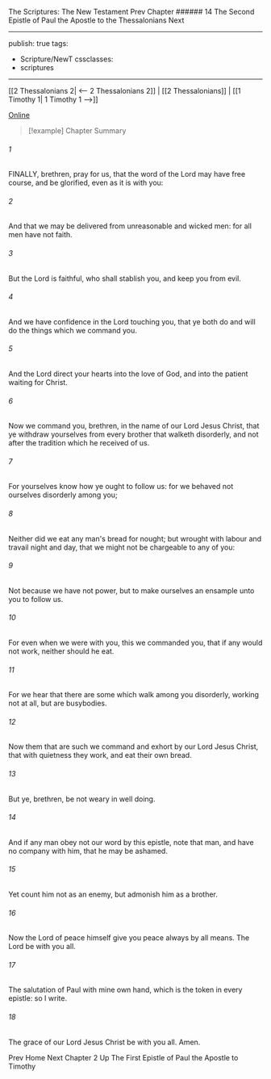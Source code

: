 The Scriptures: The New Testament
Prev
Chapter ###### 14
The Second Epistle of Paul the Apostle to the Thessalonians
Next

---
publish: true
tags:
  - Scripture/NewT
cssclasses:
  - scriptures
---
[[2 Thessalonians 2| <-- 2 Thessalonians 2]] | [[2 Thessalonians]] | [[1 Timothy 1| 1 Timothy 1 -->]]

[Online](https://churchofjesuschrist.org/study/scriptures/nt/2-thes/3?lang=eng)

>[!example] Chapter Summary
>
###### 1
FINALLY, brethren, pray for us, that the word of the Lord may have free course, and be glorified, even as it is with you:
###### 2
And that we may be delivered from unreasonable and wicked men: for all men have not faith.
###### 3
But the Lord is faithful, who shall stablish you, and keep you from evil.
###### 4
And we have confidence in the Lord touching you, that ye both do and will do the things which we command you.
###### 5
And the Lord direct your hearts into the love of God, and into the patient waiting for Christ.
###### 6
Now we command you, brethren, in the name of our Lord Jesus Christ, that ye withdraw yourselves from every brother that walketh disorderly, and not after the tradition which he received of us.
###### 7
For yourselves know how ye ought to follow us: for we behaved not ourselves disorderly among you;
###### 8
Neither did we eat any man's bread for nought; but wrought with labour and travail night and day, that we might not be chargeable to any of you:
###### 9
Not because we have not power, but to make ourselves an ensample unto you to follow us.
###### 10
For even when we were with you, this we commanded you, that if any would not work, neither should he eat.
###### 11
For we hear that there are some which walk among you disorderly, working not at all, but are busybodies.
###### 12
Now them that are such we command and exhort by our Lord Jesus Christ, that with quietness they work, and eat their own bread.
###### 13
But ye, brethren, be not weary in well doing.
###### 14
And if any man obey not our word by this epistle, note that man, and have no company with him, that he may be ashamed.
###### 15
Yet count him not as an enemy, but admonish him as a brother.
###### 16
Now the Lord of peace himself give you peace always by all means. The Lord be with you all.
###### 17
The salutation of Paul with mine own hand, which is the token in every epistle: so I write.
###### 18
The grace of our Lord Jesus Christ be with you all. Amen.

Prev
Home
Next
Chapter 2
Up
The First Epistle of Paul the Apostle to Timothy



